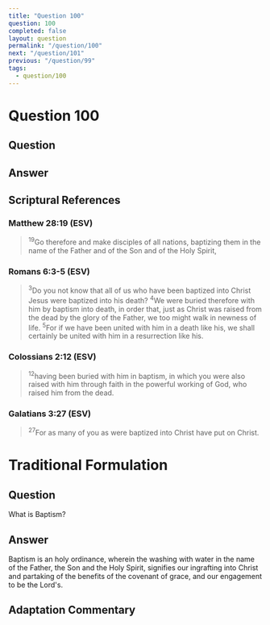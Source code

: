 ```yaml
---
title: "Question 100"
question: 100
completed: false
layout: question
permalink: "/question/100"
next: "/question/101"
previous: "/question/99"
tags:
  - question/100
---
```

# Question 100

## Question


## Answer


## Scriptural References
### Matthew 28:19 (ESV)
> <sup>19</sup>Go therefore and make disciples of all nations, baptizing them in the name of the Father and of the Son and of the Holy Spirit,

### Romans 6:3-5 (ESV)
> <sup>3</sup>Do you not know that all of us who have been baptized into Christ Jesus were baptized into his death?
> <sup>4</sup>We were buried therefore with him by baptism into death, in order that, just as Christ was raised from the dead by the glory of the Father, we too might walk in newness of life.
> <sup>5</sup>For if we have been united with him in a death like his, we shall certainly be united with him in a resurrection like his.

### Colossians 2:12 (ESV)
> <sup>12</sup>having been buried with him in baptism, in which you were also raised with him through faith in the powerful working of God, who raised him from the dead.

### Galatians 3:27 (ESV)
> <sup>27</sup>For as many of you as were baptized into Christ have put on Christ.

# Traditional Formulation
## Question
What is Baptism?

## Answer
Baptism is an holy ordinance, wherein the washing with water in the name of the Father, the Son and the Holy Spirit, signifies our ingrafting into Christ and partaking of the benefits of the covenant of grace, and our engagement to be the Lord's.

## Adaptation Commentary

